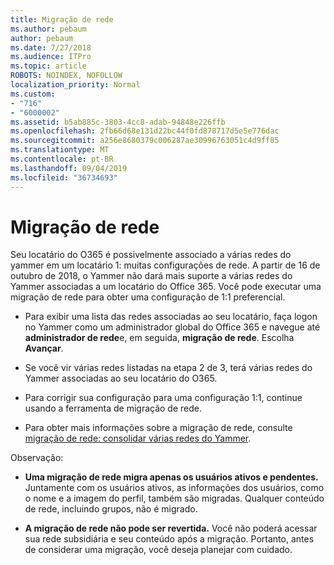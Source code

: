 ```yaml
---
title: Migração de rede
ms.author: pebaum
author: pebaum
ms.date: 7/27/2018
ms.audience: ITPro
ms.topic: article
ROBOTS: NOINDEX, NOFOLLOW
localization_priority: Normal
ms.custom:
- "716"
- "6000002"
ms.assetid: b5ab885c-3803-4cc8-adab-94848e226ffb
ms.openlocfilehash: 2fb66d68e131d22bc44f0fd878717d5e5e776dac
ms.sourcegitcommit: a256e8680379c006287ae30996763051c4d9ff85
ms.translationtype: MT
ms.contentlocale: pt-BR
ms.lasthandoff: 09/04/2019
ms.locfileid: "36734693"
---
```

# <a name="network-migration"></a>Migração de rede

Seu locatário do O365 é possivelmente associado a várias redes do yammer em um locatário 1: muitas configurações de rede. A partir de 16 de outubro de 2018, o Yammer não dará mais suporte a várias redes do Yammer associadas a um locatário do Office 365. Você pode executar uma migração de rede para obter uma configuração de 1:1 preferencial.
  
- Para exibir uma lista das redes associadas ao seu locatário, faça logon no Yammer como um administrador global do Office 365 e navegue até **administrador de rede**e, em seguida, **migração de rede**. Escolha **Avançar**.

- Se você vir várias redes listadas na etapa 2 de 3, terá várias redes do Yammer associadas ao seu locatário do O365.

- Para corrigir sua configuração para uma configuração 1:1, continue usando a ferramenta de migração de rede.

- Para obter mais informações sobre a migração de rede, consulte [migração de rede: consolidar várias redes do Yammer](https://docs.microsoft.com/yammer/configure-your-yammer-network/consolidate-multiple-yammer-networks).

Observação:
  
- **Uma migração de rede migra apenas os usuários ativos e pendentes.** Juntamente com os usuários ativos, as informações dos usuários, como o nome e a imagem do perfil, também são migradas. Qualquer conteúdo de rede, incluindo grupos, não é migrado.

- **A migração de rede não pode ser revertida.** Você não poderá acessar sua rede subsidiária e seu conteúdo após a migração. Portanto, antes de considerar uma migração, você deseja planejar com cuidado.
